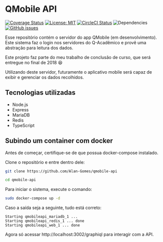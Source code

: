 [logo]: https://circleci.com/gh/Alan-Gomes/qmobile-api.svg?style=shield&circle-token=664d4999a59f1b774789b0e63b64534aa07388c7 "CircleCI Status"


# QMobile API
[![Coverage Status](https://coveralls.io/repos/github/Alan-Gomes/qmobile-api/badge.svg?branch=master)](https://coveralls.io/github/Alan-Gomes/qmobile-api?branch=master)
[![License: MIT](https://img.shields.io/badge/License-MIT-blue.svg)](https://github.com/Alan-Gomes/qmobile-api/blob/master/LICENSE)
[![CircleCI Status][logo]](https://circleci.com/gh/Alan-Gomes/qmobile-api)
![Dependencies](https://david-dm.org/Alan-Gomes/qmobile-api.svg)
[![GitHub issues](https://img.shields.io/github/issues/Alan-Gomes/qmobile-api.svg)](https://github.com/Alan-Gomes/qmobile-api/issues)

Esse repositório contém o servidor do app QMobile (em desenvolvimento). Este sistema faz o login nos servidores do Q-Acadêmico e provê uma abstração para leitura dos dados.

Este projeto faz parte do meu trabalho de conclusão de curso, que será entregue no final de 2018 :satisfied:

Utilizando deste servidor, futuramente o aplicativo mobile será capaz de exibir e gerenciar os dados recolhidos.

## Tecnologias utilizadas

* Node.js
* Express
* MariaDB
* Redis
* TypeScript

## Subindo um container com docker

Antes de começar, certifique-se de que possua docker-compose instalado.

Clone o repositório e entre dentro dele:

```bash
git clone https://github.com/Alan-Gomes/qmobile-api

cd qmobile-api
```

Para iniciar o sistema, execute o comando:
```bash
sudo docker-compose up -d
```

Caso a saída seja a seguinte, tudo está correto:
```
Starting qmobileapi_mariadb_1 ... 
Starting qmobileapi_redis_1 ... done
Starting qmobileapi_web_1 ... done
```
Agora só acessar http://localhost:3002/graphiql para interagir com a API.
